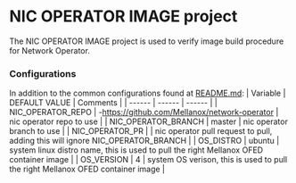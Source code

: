 # NIC OPERATOR IMAGE project
The NIC OPERATOR IMAGE project is used to verify image build procedure for Network Operator.

### Configurations
In addition to the common configurations found at [README.md](./README.md):
|  Variable |  DEFAULT VALUE |  Comments |
|  ------ |  ------ |  ------ |
|  NIC_OPERATOR_REPO | -https://github.com/Mellanox/network-operator | nic operator repo to use |
|  NIC_OPERATOR_BRANCH | master | nic operator branch to use |
|  NIC_OPERATOR_PR | |  nic operator pull request to pull, adding this will ignore NIC_OPERATOR_BRANCH |
|  OS_DISTRO | ubuntu | system linux distro name, this is used to pull the right Mellanox OFED container image |
|  OS_VERSION | 4 | system OS verison, this is used to pull the right Mellanox OFED container image |
